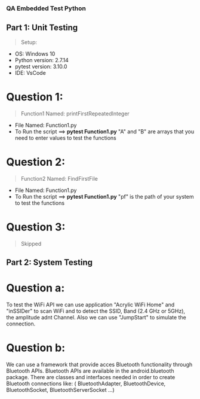 ### QA Embedded Test Python

## Part 1: Unit Testing
> Setup:
   - OS: Windows 10
   - Python version: 2.7.14 
   - pytest version: 3.10.0
   - IDE: VsCode
   
 # Question 1:
 > Function1 Named: printFirstRepeatedInteger
 - File Named: Function1.py
 - To Run the script ==>  **pytest Function1.py**
   "A" and "B" are arrays that you need to enter values to test the functions
 
 # Question 2:
 > Function2 Named: FindFirstFile
 - File Named: Function1.py
 - To Run the script ==>  **pytest Function1.py**
   "pf" is the path of your system to test the functions
   
 # Question 3:
 > Skipped
 
## Part 2: System Testing

# Question a:
To test the WiFi API we can use application "Acrylic WiFi Home" and "inSSIDer" to scan WiFi
and to detect the SSID, Band (2.4 GHz or 5GHz), the amplitude adnt Channel.
Also we can use "JumpStart" to simulate the connection.


# Question b:

We can use a framework that provide acces Bluetooth functionality through Bluetooth APIs. 
Bluetooth APIs are available in the android.bluetooth package.
There are classes and interfaces needed in order to create Bluetooth connections like:
( BluetoothAdapter, BluetoothDevice, BluetoothSocket, BluetoothServerSocket ...)